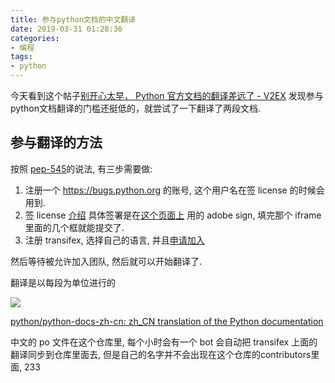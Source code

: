 ```yaml
---
title: 参与python文档的中文翻译
date: 2019-03-31 01:28:36
categories:
- 编程
tags:
- python
---
```


今天看到这个帖子[别开心太早， Python 官方文档的翻译差远了 - V2EX](https://www.v2ex.com/t/550164) 发现参与python文档翻译的门槛还挺低的，就尝试了一下翻译了两段文档.

## 参与翻译的方法

<!-- more -->
按照 [pep-545](https://www.python.org/dev/peps/pep-0545/)的说法, 有三步需要做:

1. 注册一个 <https://bugs.python.org> 的账号, 这个用户名在签 license 的时候会用到.
2. 签 license [介绍](https://www.python.org/psf/contrib/) 具体签署是在[这个页面上](https://www.python.org/psf/contrib/contrib-form/) 用的 adobe sign, 填完那个 iframe 里面的几个框就能提交了.
3. 注册 transifex, 选择自己的语言, 并且[申请加入](https://www.transifex.com/python-doc/python-newest/)

然后等待被允许加入团队, 然后就可以开始翻译了.

翻译是以每段为单位进行的

![](https://ws1.sinaimg.cn/large/bd69bf14ly1g1l2x2j9x2j20yh0po7fd.jpg)

[python/python-docs-zh-cn: zh_CN translation of the Python documentation](https://github.com/python/python-docs-zh-cn)

中文的 po 文件在这个仓库里, 每个小时会有一个 bot 会自动把 transifex 上面的翻译同步到仓库里面去, 但是自己的名字并不会出现在这个仓库的contributors里面, 233
